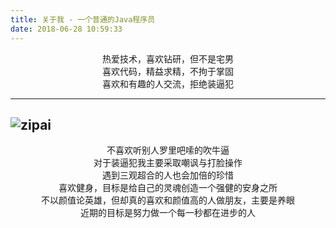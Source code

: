 ```yaml
---
title: 关于我 - 一个普通的Java程序员
date: 2018-06-28 10:59:33
---
```

<center>热爱技术，喜欢钻研，但不是宅男</center>
<center>喜欢代码，精益求精，不拘于掌固</center>
<center>喜欢和有趣的人交流，拒绝装逼犯</center>

-----
![zipai](https://avatars3.githubusercontent.com/u/12826096?s=460&v=4)
-----
<center>不喜欢听别人罗里吧嗦的吹牛逼</center>
<center>对于装逼犯我主要采取嘲讽与打脸操作</center>
<center>遇到三观超合的人也会加倍的珍惜</center>
<center>喜欢健身，目标是给自己的灵魂创造一个强健的安身之所</center>
<center>不以颜值论英雄，但却真的喜欢和颜值高的人做朋友，主要是养眼</center>
<center>近期的目标是努力做一个每一秒都在进步的人</center>
